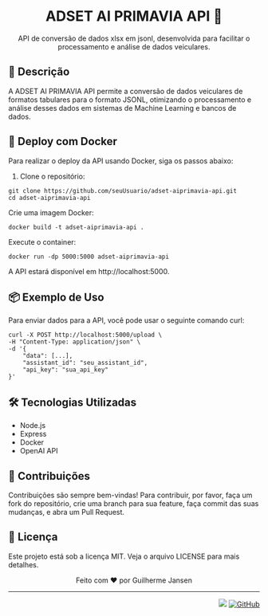 
<div align="center">

# ADSET AI PRIMAVIA API 🚀

API de conversão de dados xlsx em jsonl, desenvolvida para facilitar o processamento e análise de dados veiculares.

</div>

## 📝 Descrição

A ADSET AI PRIMAVIA API permite a conversão de dados veiculares de formatos tabulares para o formato JSONL, otimizando o processamento e análise desses dados em sistemas de Machine Learning e bancos de dados.

## 🚀 Deploy com Docker

Para realizar o deploy da API usando Docker, siga os passos abaixo:

1. Clone o repositório:

```
git clone https://github.com/seuUsuario/adset-aiprimavia-api.git
cd adset-aiprimavia-api
```

Crie uma imagem Docker:

```
docker build -t adset-aiprimavia-api .
```

Execute o container:

```
docker run -dp 5000:5000 adset-aiprimavia-api
```

A API estará disponível em http://localhost:5000.

## 📦 Exemplo de Uso

Para enviar dados para a API, você pode usar o seguinte comando curl:

```
curl -X POST http://localhost:5000/upload \
-H "Content-Type: application/json" \
-d '{
    "data": [...],
    "assistant_id": "seu_assistant_id",
    "api_key": "sua_api_key"
}'
```

## 🛠 Tecnologias Utilizadas

- Node.js
- Express
- Docker
- OpenAI API

## 🤝 Contribuições

Contribuições são sempre bem-vindas! Para contribuir, por favor, faça um fork do repositório, crie uma branch para sua feature, faça commit das suas mudanças, e abra um Pull Request.

## 📝 Licença

Este projeto está sob a licença MIT. Veja o arquivo LICENSE para mais detalhes.

<div align="center">
Feito com ❤️ por Guilherme Jansen
</div>

----

<div align="right">

![](https://komarev.com/ghpvc/?username=guilhermejansen&color=006bed)
[![GitHub](https://img.shields.io/github/followers/guilhermejansen?label=follow&style=social)](https://github.com/guilhermejansen)
</div>
